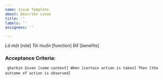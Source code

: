 ```yaml
---
name: Issue Template
about: Describe issue
title: ''
labels: ''
assignees: ''

---
```


*Là một* [role]
*Tôi muốn* [function]
*Để* [benefits]

### Acceptance Criteria:

` ` ` gherkin
Given [some context]
When [certain action is taken]
Then [the outcome of action is observed]
` ` `
